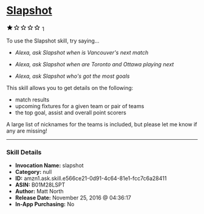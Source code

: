 # [Slapshot](http://alexa.amazon.com/#skills/amzn1.ask.skill.e566ce21-0d91-4c64-81e1-fcc7c6a28411)
![1 stars](../../images/ic_star_black_18dp_1x.png)![1 stars](../../images/ic_star_border_black_18dp_1x.png)![1 stars](../../images/ic_star_border_black_18dp_1x.png)![1 stars](../../images/ic_star_border_black_18dp_1x.png)![1 stars](../../images/ic_star_border_black_18dp_1x.png) 1

To use the Slapshot skill, try saying...

* *Alexa, ask Slapshot when is Vancouver's next match*

* *Alexa, ask Slapshot when are Toronto and Ottawa playing next*

* *Alexa, ask Slapshot who's got the most goals*

This skill allows you to get details on the following:

- match results
- upcoming fixtures for a given team or pair of teams
- the top goal, assist and overall point scorers

A large list of nicknames for the teams is included, but please let me know if any are missing!

***

### Skill Details

* **Invocation Name:** slapshot
* **Category:** null
* **ID:** amzn1.ask.skill.e566ce21-0d91-4c64-81e1-fcc7c6a28411
* **ASIN:** B01M28LSPT
* **Author:** Matt North
* **Release Date:** November 25, 2016 @ 04:36:17
* **In-App Purchasing:** No
